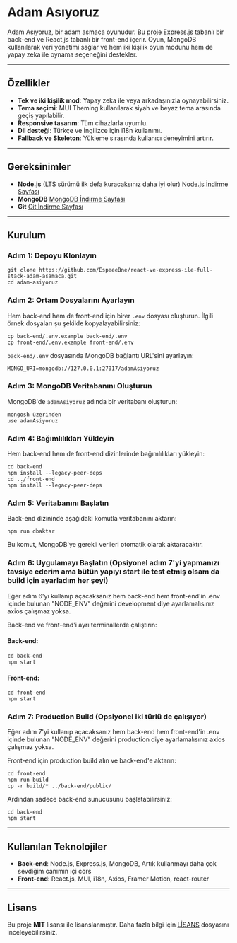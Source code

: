 # Adam Asıyoruz

Adam Asıyoruz, bir adam asmaca oyunudur. Bu proje Express.js tabanlı bir back-end ve React.js tabanlı bir front-end içerir. Oyun, MongoDB kullanılarak veri yönetimi sağlar ve hem iki kişilik oyun modunu hem de yapay zeka ile oynama seçeneğini destekler.

---

## Özellikler

- **Tek ve iki kişilik mod**: Yapay zeka ile veya arkadaşınızla oynayabilirsiniz.
- **Tema seçimi**: MUI Theming kullanılarak siyah ve beyaz tema arasında geçiş yapılabilir.
- **Responsive tasarım**: Tüm cihazlarla uyumlu.
- **Dil desteği**: Türkçe ve İngilizce için i18n kullanımı.
- **Fallback ve Skeleton**: Yükleme sırasında kullanıcı deneyimini artırır.

---

## Gereksinimler

- **Node.js** (LTS sürümü ilk defa kuracaksınız daha iyi olur) [Node.js İndirme Sayfası](https://nodejs.org/)
- **MongoDB** [MongoDB İndirme Sayfası](https://www.mongodb.com/try/download/community)
- **Git** [Git İndirme Sayfası](https://git-scm.com/)

---

## Kurulum

### Adım 1: Depoyu Klonlayın

```
git clone https://github.com/EspeeeBne/react-ve-express-ile-full-stack-adam-asamaca.git
cd adam-asiyoruz
```

### Adım 2: Ortam Dosyalarını Ayarlayın

Hem back-end hem de front-end için birer `.env` dosyası oluşturun. İlgili örnek dosyaları şu şekilde kopyalayabilirsiniz:

```
cp back-end/.env.example back-end/.env
cp front-end/.env.example front-end/.env
```

`back-end/.env` dosyasında MongoDB bağlantı URL'sini ayarlayın:

```
MONGO_URI=mongodb://127.0.0.1:27017/adamAsiyoruz
```

### Adım 3: MongoDB Veritabanını Oluşturun

MongoDB'de `adamAsiyoruz` adında bir veritabanı oluşturun:

```
mongosh üzerinden
use adamAsiyoruz
```

### Adım 4: Bağımlılıkları Yükleyin

Hem back-end hem de front-end dizinlerinde bağımlılıkları yükleyin:

```
cd back-end
npm install --legacy-peer-deps
cd ../front-end
npm install --legacy-peer-deps
```

### Adım 5: Veritabanını Başlatın

Back-end dizininde aşağıdaki komutla veritabanını aktarın:

```
npm run dbaktar
```

Bu komut, MongoDB'ye gerekli verileri otomatik olarak aktaracaktır.

### Adım 6: Uygulamayı Başlatın (Opsiyonel adım 7'yi yapmanızı tavsiye ederim ama bütün yapıyı start ile test etmiş olsam da build için ayarladım her şeyi)

Eğer adım 6'yı kullanıp açacaksanız hem back-end hem front-end'in .env içinde bulunan "NODE_ENV" değerini development diye ayarlamalısınız axios çalışmaz yoksa.

Back-end ve front-end'i ayrı terminallerde çalıştırın:

#### Back-end:

```
cd back-end
npm start
```

#### Front-end:

```
cd front-end
npm start
```

### Adım 7: Production Build (Opsiyonel iki türlü de çalışıyor)

Eğer adım 7'yi kullanıp açacaksanız hem back-end hem front-end'in .env içinde bulunan "NODE_ENV" değerini production diye ayarlamalısınız axios çalışmaz yoksa.


Front-end için production build alın ve back-end'e aktarın:

```
cd front-end
npm run build
cp -r build/* ../back-end/public/
```

Ardından sadece back-end sunucusunu başlatabilirsiniz:

```
cd back-end
npm start
```

---

## Kullanılan Teknolojiler

- **Back-end**: Node.js, Express.js, MongoDB, Artık kullanmayı daha çok sevdiğim canımın içi cors
- **Front-end**: React.js, MUI, i18n, Axios, Framer Motion, react-router

---

## Lisans

Bu proje **MIT** lisansı ile lisanslanmıştır. Daha fazla bilgi için [LİSANS](./LICENSE) dosyasını inceleyebilirsiniz.
